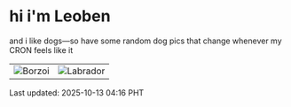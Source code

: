 # hi i'm Leoben

and i like dogs—so have some random dog pics that change whenever my CRON feels like it

|  |  |
|--------|----------|
| ![Borzoi](https://random-dog-vercel.vercel.app/api/random-borzoi?v=1760300204) | ![Labrador](https://random-dog-vercel.vercel.app/api/random-labrador?v=1760300204) |

Last updated: 2025-10-13 04:16 PHT
